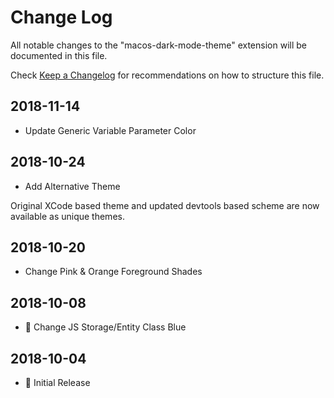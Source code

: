 # Change Log

All notable changes to the "macos-dark-mode-theme" extension will be documented in this file.

Check [Keep a Changelog](http://keepachangelog.com/) for recommendations on how to structure this file.

## 2018-11-14

- Update Generic Variable Parameter Color

## 2018-10-24

- Add Alternative Theme

Original XCode based theme and updated devtools based scheme are now available as unique themes.

## 2018-10-20

- Change Pink & Orange Foreground Shades

## 2018-10-08

- 💄 Change JS Storage/Entity Class Blue

## 2018-10-04

- 🎉 Initial Release